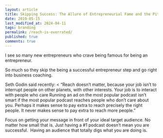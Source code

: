 ```yaml
---
layout: article
title: Skipping Success: The Allure of Entrepreneurial Fame and the Pitfalls of Premature Business Coaching
date: 2019-05-15
last_modified_at: 2024-04-11
tags: branding
permalink: /reach-is-overrated/
published: true
comments: true
---
```

I see so many new entrepreneurs who crave being famous for being an entrepreneur.
<!--more-->
So much so they skip the being a successful entrepreneur step and go right into business coaching.

Seth Godin said recently:
< “Reach doesn’t matter, because your job isn’t to interrupt people on other planets, with other interests. Your job is to interact with people who care Running an ad on the most popular podcast isn’t smart if the most popular podcast reaches people who don’t care about you. Perhaps it makes sense to pay extra to reach precisely the right people. It never makes sense to pay extra to reach more people.”

Focus on getting your message in front of your ideal target audience. No matter how small that is. Just having a #1 podcast doesn’t mean you are successful.  Having an audience that totally digs what you are doing is.